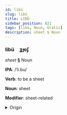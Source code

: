```yaml
---
id: libü
slug: libü
title: LİBÜ
sidebar_position: 821
tags: [libü, Noun, Uralic]
description: sheet § Noun
---
```


### libü&emsp;<span kind="abugida">ʓɟʋʄ</span>

*sheet* **§** Noun

**IPA**: /ˈli.bu/

**Verb**: to be a sheet

**Noun**: sheet

**Modifier**: sheet-related

<details>
    <summary>Origin</summary>
    Finnish lippu [ˈlipːu]<br/>
    <em>Uralic Language Family</em>
</details>